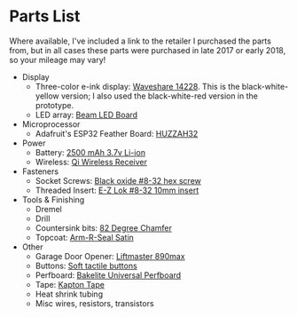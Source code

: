# Parts List

Where available, I've included a link to the retailer I purchased the parts from, but in all cases these parts were purchased in late 2017 or early 2018, so your mileage may vary!

  - Display
	- Three-color e-ink display: [Waveshare 14228](https://www.waveshare.com/4.2inch-e-paper-module-c.htm).  This is the black-white-yellow version; I also used the black-white-red version in the prototype.
	- LED array: [Beam LED Board](https://www.adafruit.com/product/3668) 
- Microprocessor
	- Adafruit's ESP32 Feather Board: [HUZZAH32](https://www.adafruit.com/product/3405) 
- Power
	- Battery: [2500 mAh 3.7v Li-ion](https://www.adafruit.com/product/328)  
	- Wireless: [Qi Wireless Receiver](https://www.adafruit.com/product/1901)
- Fasteners
	- Socket Screws: [Black oxide #8-32 hex screw](https://www.boltdepot.com/Product-Details.aspx?product=22043)
	- Threaded Insert: [E-Z Lok #8-32 10mm insert](https://www.amazon.com/gp/product/B002KT11XO/ref=ppx_yo_dt_b_asin_title_o04_s00?ie=UTF8&psc=1)
- Tools & Finishing
	- Dremel
	- Drill
	- Countersink bits: [82 Degree Chamfer](https://www.amazon.com/gp/product/B076P676DC/ref=ppx_yo_dt_b_asin_title_o03_s01?ie=UTF8&psc=1)
	- Topcoat: [Arm-R-Seal Satin](https://www.amazon.com/gp/product/B00ANLI382/ref=ppx_yo_dt_b_asin_title_o06_s00?ie=UTF8&psc=1)
- Other
	- Garage Door Opener: [Liftmaster 890max](https://www.amazon.com/gp/product/B0051V41CQ/ref=ppx_od_dt_b_asin_title_s00?ie=UTF8&psc=1)
	- Buttons: [Soft tactile buttons](https://www.adafruit.com/product/3101)
	- Perfboard: [Bakelite Universal Perfboard](https://www.adafruit.com/product/2670)
	- Tape: [Kapton Tape](https://www.adafruit.com/product/3057)
	- Heat shrink tubing
	- Misc wires, resistors, transistors
	
	